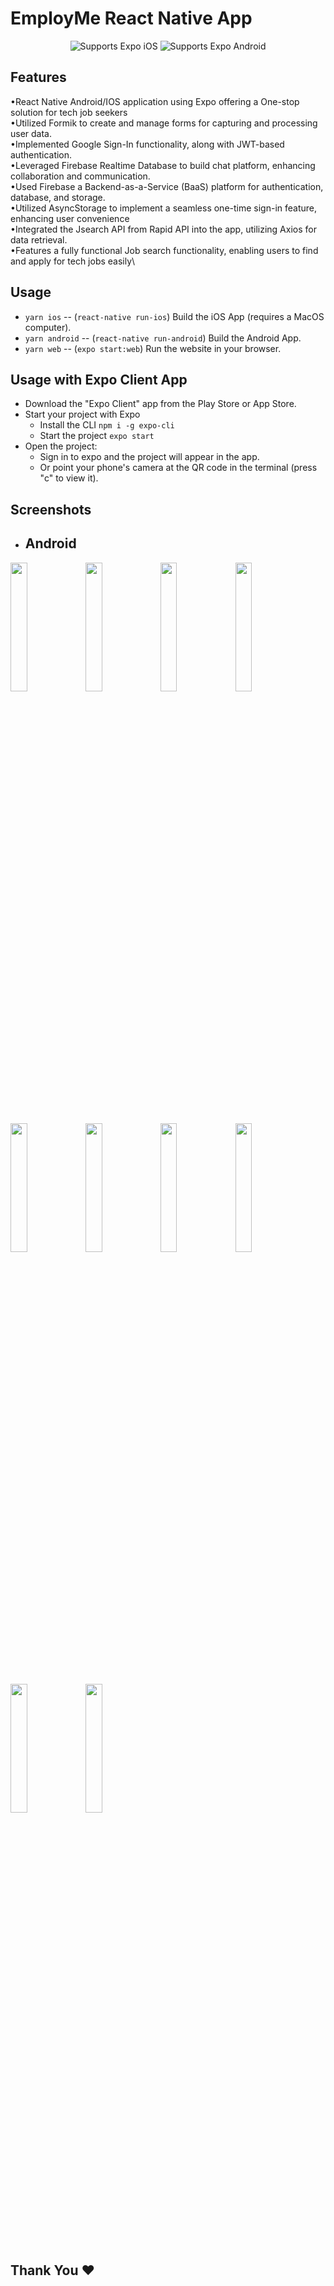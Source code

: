 # EmployMe React Native App
 
  <p align="center">
    <!-- iOS -->
    <img alt="Supports Expo iOS" longdesc="Supports Expo iOS" src="https://img.shields.io/badge/iOS-4630EB.svg?style=flat-square&logo=APPLE&labelColor=999999&logoColor=fff" />
    <!-- Android -->
    <img alt="Supports Expo Android" longdesc="Supports Expo Android" src="https://img.shields.io/badge/Android-4630EB.svg?style=flat-square&logo=ANDROID&labelColor=A4C639&logoColor=fff" />
  </p>
</p>


## Features

•React Native Android/IOS application using Expo offering a One-stop solution for tech job seekers\
•Utilized Formik to create and manage forms for capturing and processing user data.\
•Implemented Google Sign-In functionality, along with JWT-based authentication.\
•Leveraged Firebase Realtime Database to build chat platform, enhancing collaboration and communication.\
•Used Firebase a Backend-as-a-Service (BaaS) platform for authentication, database, and storage.\
•Utilized AsyncStorage to implement a seamless one-time sign-in feature, enhancing user convenience\
•Integrated the Jsearch API from Rapid API into the app, utilizing Axios for data retrieval.\
•Features a fully functional Job search functionality, enabling users to find and apply for tech jobs easily\

## Usage

- `yarn ios` -- (`react-native run-ios`) Build the iOS App (requires a MacOS computer).
- `yarn android` -- (`react-native run-android`) Build the Android App.
- `yarn web` -- (`expo start:web`) Run the website in your browser.

## Usage with Expo Client App

- Download the "Expo Client" app from the Play Store or App Store.
- Start your project with Expo
  - Install the CLI `npm i -g expo-cli`
  - Start the project `expo start`
- Open the project:
  - Sign in to expo and the project will appear in the app.
  - Or point your phone's camera at the QR code in the terminal (press "c" to view it).

## Screenshots
  
- ## Android


<img src="" width="23%">    <img src="" width="23%">     <img src="" width="23%">     <img src="" width="23%">     <img src="" width="23%">     <img src="" width="23%">     <img src="" width="23%">     <img src="" width="23%">     <img src="" width="23%">     <img src="" width="23%">
  

## Thank You ❤️
